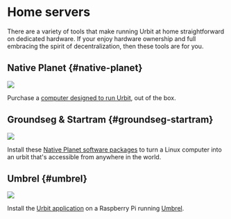 # Home servers

There are a variety of tools that make running Urbit at home straightforward on dedicated hardware.  If your enjoy hardware ownership and full embracing the spirit of decentralization, then these tools are for you.


## Native Planet {#native-planet}

[![](https://media.urbit.org/site/getting-started/native-planet.jpg)](https://www.nativeplanet.io/hardware)

Purchase a [computer designed to run Urbit](https://www.nativeplanet.io/hardware), out of the box.

## Groundseg & Startram {#groundseg-startram}

[![](https://media.urbit.org/site/getting-started/groundseg.png)](https://www.nativeplanet.io/software)

Install these [Native Planet software packages](https://www.nativeplanet.io/software) to turn a Linux computer into an urbit that's accessible from anywhere in the world.

## Umbrel {#umbrel}

[![](https://media.urbit.org/site/getting-started/umbrel.png)](https://umbrel.com/)

Install the [Urbit application](https://subject.network/posts/urbit-apps-umbrel/) on a Raspberry Pi running [Umbrel](https://umbrel.com/).
